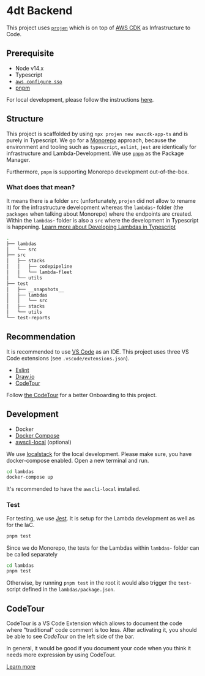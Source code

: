 # 4dt Backend

This project uses [`projen`](https://github.com/projen/projen) which is on top of [AWS CDK](https://aws.amazon.com/cdk/) as Infrastructure to Code.

## Prerequisite

- Node v14.x
- Typescript
- [`aws configure sso`](https://docs.aws.amazon.com/cli/latest/userguide/cli-configure-sso.html)
- [pnpm](https://pnpm.io/)

For local development, please follow the instructions [here](#development).

## Structure

This project is scaffolded by using `npx projen new awscdk-app-ts` and is purely in Typescript.
We go for a [Monorepo](https://www.atlassian.com/git/tutorials/monorepos) approach, because the environment and tooling such as `typescript`, `eslint`, `jest` are identically for infrastructure and Lambda-Development.
We use [`pnpm`](https://pnpm.io/) as the Package Manager.

Furthermore, `pnpm` is supporting Monorepo development out-of-the-box.

### What does that mean?

It means there is a folder `src` (unfortunately, `projen` did not allow to rename it) for the infrastructure development whereas the `lambdas`- folder (the `packages` when talking about Monorepo) where the endpoints are created.
Within the `lambdas`- folder is also a `src` where the development in Typescript is happening.
[Learn more about Developing Lambdas in Typescript](https://omakoleg.github.io/typescript-practices/content/lambda.html)

```bash
.
├── lambdas
│   └── src
├── src
│   ├── stacks
│   │   ├── codepipeline
│   │   └── lambda-fleet
│   └── utils
├── test
│   ├── __snapshots__
│   ├── lambdas
│   │   └── src
│   ├── stacks
│   └── utils
└── test-reports
```

## Recommendation

It is recommended to use [VS Code](https://code.visualstudio.com/) as an IDE.
This project uses three VS Code extensions (see `.vscode/extensions.json`).

- [Eslint](https://marketplace.visualstudio.com/items?itemName=dbaeumer.vscode-eslint)
- [Draw.io](https://marketplace.visualstudio.com/items?itemName=hediet.vscode-drawio)
- [CodeTour](https://marketplace.visualstudio.com/items?itemName=vsls-contrib.codetour)

Follow [the CodeTour](#codetour) for a better Onboarding to this project.

## Development

- Docker
- [Docker Compose](https://docs.docker.com/compose/)
- [awscli-local](https://github.com/localstack/awscli-local) (optional)

We use [localstack](https://github.com/localstack/localstack) for the local development. Please make sure, you have docker-compose enabled.
Open a new terminal and run.

```bash
cd lambdas
docker-compose up
```

It's recommended to have the `awscli-local` installed.

### Test

For testing, we use [Jest](https://jestjs.io/).
It is setup for the Lambda development as well as for the IaC.

```bash
pnpm test
```

Since we do Monorepo, the tests for the Lambdas within `lambdas`- folder can be called separately

```bash
cd lambdas
pnpm test
```

Otherwise, by running `pnpm test` in the root it would also trigger the `test`- script defined in the `lambdas/package.json`.

## CodeTour

CodeTour is a VS Code Extension which allows to document the code where "traditional" code comment is too less.
After activating it, you should be able to see *CodeTour* on the left side of the bar.

In general, it would be good if you document your code when you think it needs more expression by using CodeTour.

[Learn more](https://marketplace.visualstudio.com/items?itemName=vsls-contrib.codetour)

